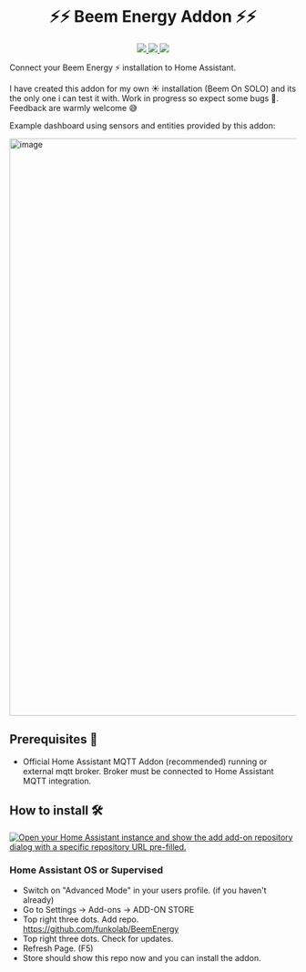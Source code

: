 <h1 align="center">⚡️⚡️ Beem Energy Addon ⚡️⚡️</h1>

<p align="center">
    <a href="https://github.com/funkolab/BeemEnergy/actions?query=workflow%3Arelease">
        <img src="https://img.shields.io/github/actions/workflow/status/funkolab/BeemEnergy/release.yaml">
    </a>
    <a href="https://github.com/funkolab/BeemEnergy/releases">
        <img src="https://img.shields.io/github/v/release/funkolab/BeemEnergy">
    </a>
    <a href="https://github.com/funkolab/BeemEnergy/stargazers">
        <img src="https://img.shields.io/github/stars/funkolab/BeemEnergy">
    </a>
</p>


Connect your Beem Energy ⚡️ installation to Home Assistant.

I have created this addon for my own ☀️ installation (Beem On SOLO) and its the only one i can test it with. Work in progress so expect some bugs 🐞. Feedback are warmly welcome 😅

Example dashboard using sensors and entities provided by this addon:

<img width="1014" alt="image" src="https://github.com/user-attachments/assets/6c8ed659-54e6-4cf3-8728-6693eac53199" />


## Prerequisites 📃

- Official Home Assistant MQTT Addon (recommended) running or external mqtt broker. Broker must be connected to Home Assistant MQTT integration.

## How to install 🛠️

[![Open your Home Assistant instance and show the add add-on repository dialog with a specific repository URL pre-filled.](https://my.home-assistant.io/badges/supervisor_add_addon_repository.svg)](https://my.home-assistant.io/redirect/supervisor_add_addon_repository/?repository_url=https%3A%2F%2Fgithub.com%2Ffunkolab%2FBeemEnergy)

### Home Assistant OS or Supervised

- Switch on "Advanced Mode" in your users profile. (if you haven't already)
- Go to Settings -> Add-ons -> ADD-ON STORE
- Top right three dots. Add repo. https://github.com/funkolab/BeemEnergy 
- Top right three dots. Check for updates.
- Refresh Page. (F5)
- Store should show this repo now and you can install the addon.
